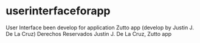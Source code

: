 # userinterfaceforapp
User Interface been develop for application Zutto app (develop by Justin J. De La Cruz)
Derechos Reservados Justin J. De La Cruz, Zutto app
